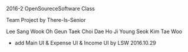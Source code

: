 2016-2 OpenSoureceSoftware Class

Team Project by There-Is-Senior

Lee Sang Wook
Oh Geun Taek
Choi Dae Ho
Ji Young Seok
Kim Tae Woo

* add Main UI & Expense UI & Income UI by LSW 2016.10.29
